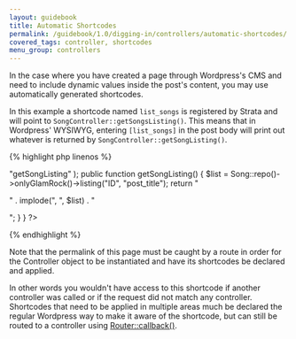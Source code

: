 ```yaml
---
layout: guidebook
title: Automatic Shortcodes
permalink: /guidebook/1.0/digging-in/controllers/automatic-shortcodes/
covered_tags: controller, shortcodes
menu_group: controllers
---
```


In the case where you have created a page through Wordpress's CMS and need to include dynamic values inside the post's content, you may use automatically generated shortcodes.

In this example a shortcode named `list_songs` is registered by Strata and will point to `SongController::getSongsListing()`. This means that in Wordpress' WYSIWYG, entering `[list_songs]` in the post body will print out whatever is returned by `SongController::getSongListing()`.


{% highlight php linenos %}
<?php
namespace App\Controller;

use App\Model\Song;

class SongsController extends AppController {

    public $shortcodes = array(
        "list_songs" => "getSongListing"
    );

    public function getSongListing()
    {
        $list = Song::repo()->onlyGlamRock()->listing("ID", "post_title");
        return "<p>" . implode(", ", $list) . "</p>";
    }
}
?>
{% endhighlight %}

Note that the permalink of this page must be caught by a route in order for the Controller object to be instantiated and have its shortcodes be declared and applied.

In other words you wouldn't have access to this shortcode if another controller was called or if the request did not match any controller. Shortcodes that need to be applied in multiple areas much be declared the regular Wordpress way to make it aware of the shortcode, but can still be routed to a controller using [Router::callback()](/guidebook/1.0/digging-in/routing/callback-routing/).
